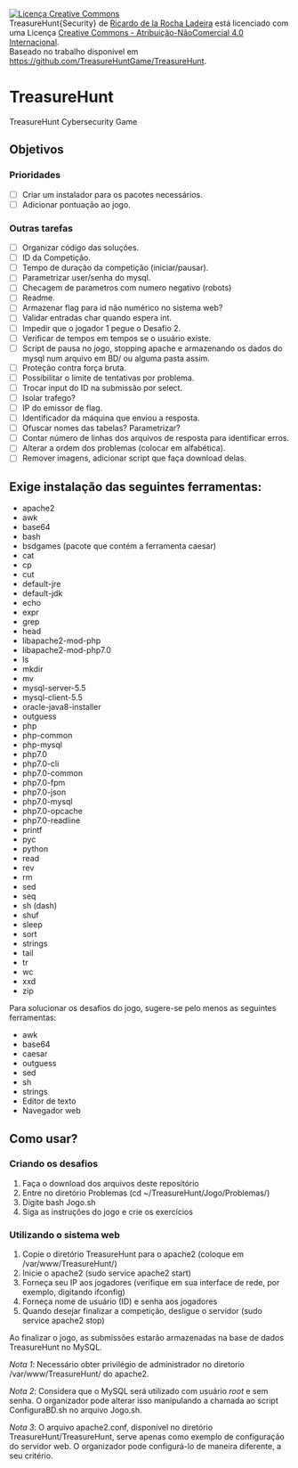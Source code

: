 <a rel="license" href="http://creativecommons.org/licenses/by-nc/4.0/"><img alt="Licença Creative Commons" style="border-width:0" src="https://i.creativecommons.org/l/by-nc/4.0/88x31.png" /></a><br /><span xmlns:dct="http://purl.org/dc/terms/" property="dct:title">TreasureHunt{Security}</span> de <a xmlns:cc="http://creativecommons.org/ns#" href="https://github.com/TreasureHuntGame/TreasureHunt" property="cc:attributionName" rel="cc:attributionURL">Ricardo de la Rocha Ladeira</a> está licenciado com uma Licença <a rel="license" href="http://creativecommons.org/licenses/by-nc/4.0/">Creative Commons - Atribuição-NãoComercial 4.0 Internacional</a>.<br />Baseado no trabalho disponível em <a xmlns:dct="http://purl.org/dc/terms/" href="https://github.com/TreasureHuntGame/TreasureHunt" rel="dct:source">https://github.com/TreasureHuntGame/TreasureHunt</a>.

# TreasureHunt
TreasureHunt Cybersecurity Game

## Objetivos

### Prioridades
- [ ] Criar um instalador para os pacotes necessários.
- [ ] Adicionar pontuação ao jogo.

### Outras tarefas
- [ ] Organizar código das soluções.
- [ ] ID da Competição.
- [ ] Tempo de duração da competição (iniciar/pausar).
- [ ] Parametrizar user/senha do mysql.
- [ ] Checagem de parametros com numero negativo (robots)
- [ ] Readme.
- [ ] Armazenar flag para id não numérico no sistema web?
- [ ] Validar entradas char quando espera int.
- [ ] Impedir que o jogador 1 pegue o Desafio 2.
- [ ] Verificar de tempos em tempos se o usuário existe.
- [ ] Script de pausa no jogo, stopping apache e armazenando os dados do mysql num arquivo em BD/ ou alguma pasta assim.
- [ ] Proteção contra força bruta.
- [ ] Possibilitar o limite de tentativas por problema.
- [ ] Trocar input do ID na submissão por select.
- [ ] Isolar trafego?
- [ ] IP do emissor de flag.
- [ ] Identificador da máquina que enviou a resposta.
- [ ] Ofuscar nomes das tabelas? Parametrizar?
- [ ] Contar número de linhas dos arquivos de resposta para identificar erros.
- [ ] Alterar a ordem dos problemas (colocar em alfabética).
- [ ] Remover imagens, adicionar script que faça download delas.

## Exige instalação das seguintes ferramentas:
- apache2
- awk
- base64
- bash
- bsdgames (pacote que contém a ferramenta caesar)
- cat
- cp
- cut
- default-jre
- default-jdk
- echo
- expr
- grep
- head
- libapache2-mod-php
- libapache2-mod-php7.0
- ls
- mkdir
- mv
- mysql-server-5.5
- mysql-client-5.5
- oracle-java8-installer
- outguess
- php
- php-common
- php-mysql
- php7.0
- php7.0-cli
- php7.0-common
- php7.0-fpm
- php7.0-json
- php7.0-mysql
- php7.0-opcache
- php7.0-readline
- printf
- pyc
- python
- read
- rev
- rm
- sed
- seq
- sh (dash)
- shuf
- sleep
- sort
- strings
- tail
- tr
- wc
- xxd
- zip

Para solucionar os desafios do jogo, sugere-se pelo menos as seguintes ferramentas:
- awk
- base64
- caesar
- outguess
- sed
- sh
- strings
- Editor de texto
- Navegador web


## Como usar?
### Criando os desafios
1. Faça o download dos arquivos deste repositório
2. Entre no diretório Problemas (cd ~/TreasureHunt/Jogo/Problemas/)
3. Digite bash Jogo.sh
4. Siga as instruções do jogo e crie os exercícios
### Utilizando o sistema web
1. Copie o diretório TreasureHunt para o apache2 (coloque em /var/www/TreasureHunt/)
2. Inicie o apache2 (sudo service apache2 start)
3. Forneça seu IP aos jogadores (verifique em sua interface de rede, por exemplo, digitando ifconfig)
4. Forneça nome de usuário (ID) e senha aos jogadores
5. Quando desejar finalizar a competição, desligue o servidor (sudo service apache2 stop)

Ao finalizar o jogo, as submissões estarão armazenadas na base de dados TreasureHunt no MySQL.

*Nota 1*: Necessário obter privilégio de administrador no diretorio /var/www/TreasureHunt/ do apache2.

*Nota 2*: Considera que o MySQL será utilizado com usuário _root_ e sem senha. O organizador pode alterar isso manipulando a chamada ao script ConfiguraBD.sh no arquivo Jogo.sh.

*Nota 3*: O arquivo apache2.conf, disponível no diretório TreasureHunt/TreasureHunt, serve apenas como exemplo de configuração do servidor web. O organizador pode configurá-lo de maneira diferente, a seu critério.
